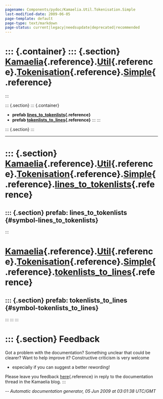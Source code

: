 ```yaml
---
pagename: Components/pydoc/Kamaelia.Util.Tokenisation.Simple
last-modified-date: 2009-06-05
page-template: default
page-type: text/markdown
page-status: current|legacy|needsupdate|deprecated|recommended
---
```

::: {.container}
::: {.section}
[Kamaelia](/Components/pydoc/Kamaelia.html){.reference}.[Util](/Components/pydoc/Kamaelia.Util.html){.reference}.[Tokenisation](/Components/pydoc/Kamaelia.Util.Tokenisation.html){.reference}.[Simple](/Components/pydoc/Kamaelia.Util.Tokenisation.Simple.html){.reference}
=============================================================================================================================================================================================================================================================================
:::

::: {.section}
::: {.container}
-   **prefab
    [lines\_to\_tokenlists](/Components/pydoc/Kamaelia.Util.Tokenisation.Simple.lines_to_tokenlists.html){.reference}**
-   **prefab
    [tokenlists\_to\_lines](/Components/pydoc/Kamaelia.Util.Tokenisation.Simple.tokenlists_to_lines.html){.reference}**
:::
:::

::: {.section}
:::

------------------------------------------------------------------------

::: {.section}
[Kamaelia](/Components/pydoc/Kamaelia.html){.reference}.[Util](/Components/pydoc/Kamaelia.Util.html){.reference}.[Tokenisation](/Components/pydoc/Kamaelia.Util.Tokenisation.html){.reference}.[Simple](/Components/pydoc/Kamaelia.Util.Tokenisation.Simple.html){.reference}.[lines\_to\_tokenlists](/Components/pydoc/Kamaelia.Util.Tokenisation.Simple.lines_to_tokenlists.html){.reference}
===============================================================================================================================================================================================================================================================================================================================================================================================

::: {.section}
prefab: lines\_to\_tokenlists {#symbol-lines_to_tokenlists}
-----------------------------
:::

[Kamaelia](/Components/pydoc/Kamaelia.html){.reference}.[Util](/Components/pydoc/Kamaelia.Util.html){.reference}.[Tokenisation](/Components/pydoc/Kamaelia.Util.Tokenisation.html){.reference}.[Simple](/Components/pydoc/Kamaelia.Util.Tokenisation.Simple.html){.reference}.[tokenlists\_to\_lines](/Components/pydoc/Kamaelia.Util.Tokenisation.Simple.tokenlists_to_lines.html){.reference}
===============================================================================================================================================================================================================================================================================================================================================================================================

::: {.section}
prefab: tokenlists\_to\_lines {#symbol-tokenlists_to_lines}
-----------------------------
:::
:::
:::

::: {.section}
Feedback
========

Got a problem with the documentation? Something unclear that could be
clearer? Want to help improve it? Constructive criticism is very welcome
- especially if you can suggest a better rewording!

Please leave you feedback
[here](../../../cgi-bin/blog/blog.cgi?rm=viewpost&nodeid=1142023701){.reference}
in reply to the documentation thread in the Kamaelia blog.
:::

*\-- Automatic documentation generator, 05 Jun 2009 at 03:01:38 UTC/GMT*
